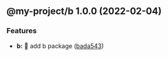 ## @my-project/b 1.0.0 (2022-02-04)


### Features

* **b:** 🎸 add b package ([bada543](https://github.com/suinplayground/semantic-release-monorepo/commit/bada5437c9ed752b74f2d393f98783e34a5a7913))
